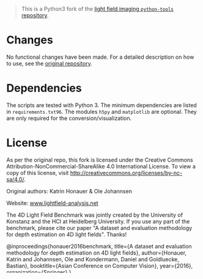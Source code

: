 > This is a Python3 fork of the [light field imaging `python-tools` repository](https://github.com/lightfield-analysis/python-tools).

# Changes

No functional changes have been made. For a detailed description on how to use, see the [original repository](https://github.com/lightfield-analysis/python-tools).

# Dependencies

The scripts are tested with Python 3. The minimum dependencies are listed in `requirements.txt96`. The modules `h5py` and `matplotlib` are optional. They are only required for the conversion/visualization.


# License
As per the original repo, this fork is licensed under the Creative Commons Attribution-NonCommercial-ShareAlike 4.0 International License. 
To view a copy of this license, visit http://creativecommons.org/licenses/by-nc-sa/4.0/. 
 
Original authors: Katrin Honauer & Ole Johannsen 

Website: www.lightfield-analysis.net 


The 4D Light Field Benchmark was jointly created by the University of Konstanz and the HCI at Heidelberg University. If you use any part of the benchmark, please cite our paper "A dataset and evaluation methodology for depth estimation on 4D light fields". Thanks! 
 
 @inproceedings{honauer2016benchmark, 
 title={A dataset and evaluation methodology for depth estimation on 
 4D light fields}, 
 author={Honauer, Katrin and Johannsen, Ole and Kondermann, Daniel 
 and Goldluecke, Bastian}, 
 booktitle={Asian Conference on Computer Vision}, 
 year={2016}, 
 organization={Springer} 
 } 


Updated to Python3 by Máté Kerekes

The maintainer of this repository is not affiliated with the original authors listed above.

